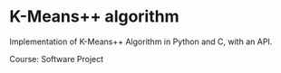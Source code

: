 # K-Means++ algorithm
Implementation of K-Means++ Algorithm in Python and C, with an API.

 Course: Software Project